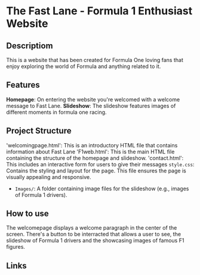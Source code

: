 # The Fast Lane - Formula 1 Enthusiast Website


## Descriptiom
This is a website that has been created for Formula One loving fans that enjoy exploring the world of Formula and anything related to it.

## Features
**Homepage**: On entering the website you're welcomed with a welcome message to Fast Lane.
**Slideshow**: The slideshow features images of different moments in formula one racing.

## Project Structure
'welcomingpage.html': This is an introductory HTML file that contains information about Fast Lane
'F1web.html': This is the main HTML file containing the structure of the homepage and slideshow.
'contact.html': This includes an interactive form for users to give their messages
`style.css`: Contains the styling and layout for the page. This file ensures the page is visually appealing and responsive.
- `Images/`: A folder containing image files for the slideshow (e.g., images of Formula 1 drivers).

## How to use
The welcomepage displays a welcome paragraph in the center of the screen.
There's a button to be interracted that allows a user to see, the slideshow of Formula 1 drivers and the showcasing images of famous F1 figures.

## Links
